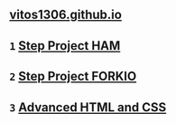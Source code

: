 ## [vitos1306.github.io](https://vitos1306.github.io)
## `1` [Step Project HAM](https://vitos1306.github.io/ham)
## `2` [Step Project FORKIO](https://vitos1306.github.io/forkio)
## `3` [Advanced HTML and CSS](https://vitos1306.github.io/homework2)

